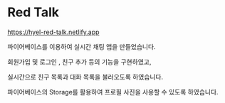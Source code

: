 # Red Talk

<https://hyel-red-talk.netlify.app>

파이어베이스를 이용하여 실시간 채팅 앱을 만들었습니다.

회원가입 및 로그인 , 친구 추가 등의 기능을 구현하였고,

실시간으로 친구 목록과 대화 목록을 불러오도록 하였습니다.

파이어베이스의 Storage를 활용하여 프로필 사진을 사용할 수 있도록 하였습니다.